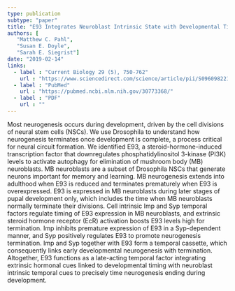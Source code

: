 ```yaml
---
type: publication
subtype: "paper"
title: "E93 Integrates Neuroblast Intrinsic State with Developmental Time to Terminate MB Neurogenesis via Autophagy"
authors: [
   "Matthew C. Pahl",
   "Susan E. Doyle",
   "Sarah E. Siegrist"]
date: "2019-02-14"
links:
  - label : "Current Biology 29 (5), 750-762"
    url : "https://www.sciencedirect.com/science/article/pii/S0960982219300685?via%3Dihub"
  - label : "PubMed"
    url : "https://pubmed.ncbi.nlm.nih.gov/30773368/"
  - label : "PDF"
    url : ""
---
```


Most neurogenesis occurs during development, driven by the cell divisions of neural stem cells (NSCs). We use Drosophila to understand how neurogenesis terminates once development is complete, a process critical for neural circuit formation. We identified E93, a steroid-hormone-induced transcription factor that downregulates phosphatidylinositol 3-kinase (PI3K) levels to activate autophagy for elimination of mushroom body (MB) neuroblasts. MB neuroblasts are a subset of Drosophila NSCs that generate neurons important for memory and learning. MB neurogenesis extends into adulthood when E93 is reduced and terminates prematurely when E93 is overexpressed. E93 is expressed in MB neuroblasts during later stages of pupal development only, which includes the time when MB neuroblasts normally terminate their divisions. Cell intrinsic Imp and Syp temporal factors regulate timing of E93 expression in MB neuroblasts, and extrinsic steroid hormone receptor (EcR) activation boosts E93 levels high for termination. Imp inhibits premature expression of E93 in a Syp-dependent manner, and Syp positively regulates E93 to promote neurogenesis termination. Imp and Syp together with E93 form a temporal cassette, which consequently links early developmental neurogenesis with termination. Altogether, E93 functions as a late-acting temporal factor integrating extrinsic hormonal cues linked to developmental timing with neuroblast intrinsic temporal cues to precisely time neurogenesis ending during development.
